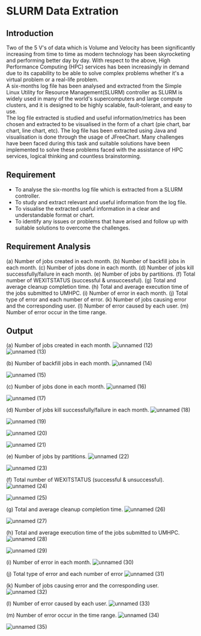 # SLURM Data Extration

## Introduction
Two of the 5 V's of data which is Volume and Velocity has been significantly increasing from time to time as modern technology has been skyrocketing and performing better day by day. With respect to the above, High Performance Computing (HPC) services has been increasingly in demand due to its capability to be able to solve complex problems whether it's a virtual problem or a real-life problem.
</br>
A six-months log file has been analysed and extracted from the Simple Linux Utility for Resource Management(SLURM) controller as SLURM is widely used in many of the world's supercomputers and large compute clusters, and it is designed to be highly scalable, fault-tolerant, and easy to use.
</br>
The log file extracted is studied and useful information/metrics has been chosen and extracted to be visualised in the form of a chart (pie chart, bar chart, line chart, etc). The log file has been extracted using Java and visualisation is done through the usage of JFreeChart.
Many challenges have been faced during this task and suitable solutions have been implemented to solve these problems faced with the assistance of HPC services, logical thinking and countless brainstorming.


## Requirement
- To analyse the six-months log file which is extracted from a SLURM controller.
- To study and extract relevant and useful information from the log file.
- To visualise the extracted useful information in a clear and understandable format or chart.
- To identify any issues or problems that have arised and follow up with suitable solutions to overcome the challenges.

## Requirement Analysis
(a)  Number of jobs created in each month.
(b)  Number of backfill jobs in each month.
(c)  Number of jobs done in each month.
(d)  Number of jobs kill successfully/failure in each month.
(e)  Number of jobs by partitions.
(f)  Total number of WEXITSTATUS (successful & unsuccessful).
(g) Total and average cleanup completion time.
(h) Total and average execution time of the jobs submitted to UMHPC.
(i)  Number of error in each month.
(j)  Total type of error and each number of error.
(k)  Number of jobs causing error and the corresponding user. 
(l)  Number of error caused by each user.
(m)  Number of error occur in the time range.

## Output

(a)  Number of jobs created in each month.
![unnamed (12)](https://github.com/SongJuN318/SLURM_Extration/assets/116175959/e9042ba5-841d-452f-894b-0f86da3a4d07)
</br>
![unnamed (13)](https://github.com/SongJuN318/SLURM_Extration/assets/116175959/6bfe63d2-da15-4ea4-be60-7dcc70e06a9d)

(b)  Number of backfill jobs in each month.
![unnamed (14)](https://github.com/SongJuN318/SLURM_Extration/assets/116175959/f42eecc2-18d1-4bf4-8cd5-76b031e0c437)

![unnamed (15)](https://github.com/SongJuN318/SLURM_Extration/assets/116175959/f145fed0-c8f3-4307-90f0-2a6903ba7076)

(c)  Number of jobs done in each month.
![unnamed (16)](https://github.com/SongJuN318/SLURM_Extration/assets/116175959/9c230683-c134-465c-acf8-9071c1a660cb)

![unnamed (17)](https://github.com/SongJuN318/SLURM_Extration/assets/116175959/3c725cae-c4b1-4e0e-b96b-6fa49a6b5251)

(d)  Number of jobs kill successfully/failure in each month.
![unnamed (18)](https://github.com/SongJuN318/SLURM_Extration/assets/116175959/f97fd89a-98c1-4455-956d-8a015a6ab677)

![unnamed (19)](https://github.com/SongJuN318/SLURM_Extration/assets/116175959/ee18d20b-5698-451c-97a3-5473b42cad9f)

![unnamed (20)](https://github.com/SongJuN318/SLURM_Extration/assets/116175959/c864588d-66a4-4239-b85a-9813703625e8)

![unnamed (21)](https://github.com/SongJuN318/SLURM_Extration/assets/116175959/d83691b9-e90e-4d66-8057-f4904f611189)

(e)  Number of jobs by partitions.
![unnamed (22)](https://github.com/SongJuN318/SLURM_Extration/assets/116175959/cc1832c3-091f-42e3-8d65-c7a664d13d91)

![unnamed (23)](https://github.com/SongJuN318/SLURM_Extration/assets/116175959/450da866-e0e1-4e26-9094-166749fb55e1)

(f)  Total number of WEXITSTATUS (successful & unsuccessful).
![unnamed (24)](https://github.com/SongJuN318/SLURM_Extration/assets/116175959/1b6a6acc-0d64-4e40-b2f0-691424e3b3eb)

![unnamed (25)](https://github.com/SongJuN318/SLURM_Extration/assets/116175959/e1f977a1-89a6-43a2-b068-116e17f81d08)

(g) Total and average cleanup completion time.
![unnamed (26)](https://github.com/SongJuN318/SLURM_Extration/assets/116175959/4055104b-e6ec-42a5-8dda-c38a6cdb7f34)

![unnamed (27)](https://github.com/SongJuN318/SLURM_Extration/assets/116175959/3daa2a64-89e9-491d-91cc-ee521cf0aada)

(h) Total and average execution time of the jobs submitted to UMHPC.
![unnamed (28)](https://github.com/SongJuN318/SLURM_Extration/assets/116175959/ad677970-ddc9-4822-8c1b-7fccb1cd70a3)

![unnamed (29)](https://github.com/SongJuN318/SLURM_Extration/assets/116175959/533793b3-996c-4408-b6c9-2e7f04f927dd)

(i)  Number of error in each month.
![unnamed (30)](https://github.com/SongJuN318/SLURM_Extration/assets/116175959/13b30e25-a839-4ae4-bde8-19dfc1e790be)

(j)  Total type of error and each number of error
![unnamed (31)](https://github.com/SongJuN318/SLURM_Extration/assets/116175959/2b7c13fe-191a-4e88-895f-056cda0485d4)

(k)  Number of jobs causing error and the corresponding user. 
![unnamed (32)](https://github.com/SongJuN318/SLURM_Extration/assets/116175959/3cf53477-c8bf-4a99-8930-c97b4133d249)

(l)  Number of error caused by each user.
![unnamed (33)](https://github.com/SongJuN318/SLURM_Extration/assets/116175959/d65f0762-41b5-4751-85a5-b96d1b65be7e)

(m)  Number of error occur in the time range.
![unnamed (34)](https://github.com/SongJuN318/SLURM_Extration/assets/116175959/bcbf2530-d44d-4b95-9b39-a7130a378652)

![unnamed (35)](https://github.com/SongJuN318/SLURM_Extration/assets/116175959/d0266997-7f15-4837-a165-3d33eac22ac7)

